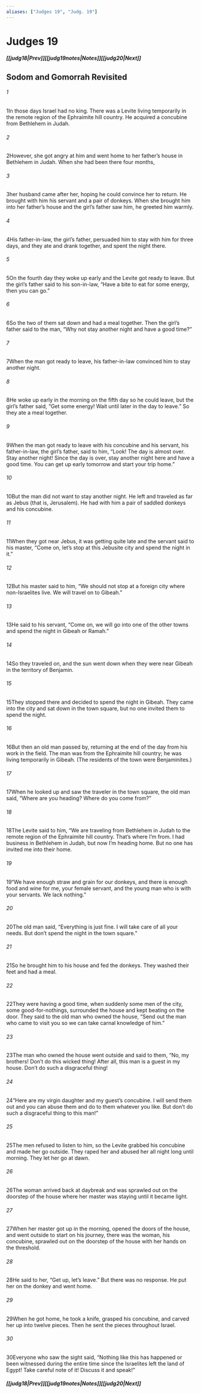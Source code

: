 ```yaml
---
aliases: ["Judges 19", "Judg. 19"]
---
```

# Judges 19
##### <span class=arrow-left></span>[[judg18|Prev]]<span class=navigation-separator></span>[[judg19notes|Notes]]<span class=navigation-separator></span>[[judg20|Next]]<span class=arrow-right></span>
## Sodom and Gomorrah Revisited
###### 1
<span class=verse-first>1</span>In those days Israel had no king. There was a Levite living temporarily in the remote region of the Ephraimite hill country. He acquired a concubine from Bethlehem in Judah.
###### 2
<span class=verse-body>2</span>However, she got angry at him and went home to her father’s house in Bethlehem in Judah. When she had been there four months,
###### 3
<span class=verse-body>3</span>her husband came after her, hoping he could convince her to return. He brought with him his servant and a pair of donkeys. When she brought him into her father’s house and the girl’s father saw him, he greeted him warmly.
###### 4
<span class=verse-body>4</span>His father-in-law, the girl’s father, persuaded him to stay with him for three days, and they ate and drank together, and spent the night there.
###### 5
<span class=verse-body>5</span>On the fourth day they woke up early and the Levite got ready to leave. But the girl’s father said to his son-in-law, “Have a bite to eat for some energy, then you can go.”
###### 6
<span class=verse-body>6</span>So the two of them sat down and had a meal together. Then the girl’s father said to the man, “Why not stay another night and have a good time?”
###### 7
<span class=verse-body>7</span>When the man got ready to leave, his father-in-law convinced him to stay another night.
###### 8
<span class=verse-body>8</span>He woke up early in the morning on the fifth day so he could leave, but the girl’s father said, “Get some energy! Wait until later in the day to leave.” So they ate a meal together.
###### 9
<span class=verse-body>9</span>When the man got ready to leave with his concubine and his servant, his father-in-law, the girl’s father, said to him, “Look! The day is almost over. Stay another night! Since the day is over, stay another night here and have a good time. You can get up early tomorrow and start your trip home.”
<div class=paragraph-break></div>

###### 10
<span class=verse-first>10</span>But the man did not want to stay another night. He left and traveled as far as Jebus (that is, Jerusalem). He had with him a pair of saddled donkeys and his concubine.
###### 11
<span class=verse-body>11</span>When they got near Jebus, it was getting quite late and the servant said to his master, “Come on, let’s stop at this Jebusite city and spend the night in it.”
###### 12
<span class=verse-body>12</span>But his master said to him, “We should not stop at a foreign city where non-Israelites live. We will travel on to Gibeah.”
###### 13
<span class=verse-body>13</span>He said to his servant, “Come on, we will go into one of the other towns and spend the night in Gibeah or Ramah.”
###### 14
<span class=verse-body>14</span>So they traveled on, and the sun went down when they were near Gibeah in the territory of Benjamin.
###### 15
<span class=verse-body>15</span>They stopped there and decided to spend the night in Gibeah. They came into the city and sat down in the town square, but no one invited them to spend the night.
<div class=paragraph-break></div>

###### 16
<span class=verse-first>16</span>But then an old man passed by, returning at the end of the day from his work in the field. The man was from the Ephraimite hill country; he was living temporarily in Gibeah. (The residents of the town were Benjaminites.)
###### 17
<span class=verse-body>17</span>When he looked up and saw the traveler in the town square, the old man said, “Where are you heading? Where do you come from?”
###### 18
<span class=verse-body>18</span>The Levite said to him, “We are traveling from Bethlehem in Judah to the remote region of the Ephraimite hill country. That’s where I’m from. I had business in Bethlehem in Judah, but now I’m heading home. But no one has invited me into their home.
###### 19
<span class=verse-body>19</span>“We have enough straw and grain for our donkeys, and there is enough food and wine for me, your female servant, and the young man who is with your servants. We lack nothing.”
###### 20
<span class=verse-body>20</span>The old man said, “Everything is just fine. I will take care of all your needs. But don’t spend the night in the town square.”
###### 21
<span class=verse-body>21</span>So he brought him to his house and fed the donkeys. They washed their feet and had a meal.
<div class=paragraph-break></div>

###### 22
<span class=verse-first>22</span>They were having a good time, when suddenly some men of the city, some good-for-nothings, surrounded the house and kept beating on the door. They said to the old man who owned the house, “Send out the man who came to visit you so we can take carnal knowledge of him.”
###### 23
<span class=verse-body>23</span>The man who owned the house went outside and said to them, “No, my brothers! Don’t do this wicked thing! After all, this man is a guest in my house. Don’t do such a disgraceful thing!
###### 24
<span class=verse-body>24</span>“Here are my virgin daughter and my guest’s concubine. I will send them out and you can abuse them and do to them whatever you like. But don’t do such a disgraceful thing to this man!”
###### 25
<span class=verse-body>25</span>The men refused to listen to him, so the Levite grabbed his concubine and made her go outside. They raped her and abused her all night long until morning. They let her go at dawn.
###### 26
<span class=verse-body>26</span>The woman arrived back at daybreak and was sprawled out on the doorstep of the house where her master was staying until it became light.
<div class=paragraph-break></div>

###### 27
<span class=verse-first>27</span>When her master got up in the morning, opened the doors of the house, and went outside to start on his journey, there was the woman, his concubine, sprawled out on the doorstep of the house with her hands on the threshold.
###### 28
<span class=verse-body>28</span>He said to her, “Get up, let’s leave.” But there was no response. He put her on the donkey and went home.
###### 29
<span class=verse-body>29</span>When he got home, he took a knife, grasped his concubine, and carved her up into twelve pieces. Then he sent the pieces throughout Israel.
###### 30
<span class=verse-body>30</span>Everyone who saw the sight said, “Nothing like this has happened or been witnessed during the entire time since the Israelites left the land of Egypt! Take careful note of it! Discuss it and speak!”
##### <span class=arrow-left></span>[[judg18|Prev]]<span class=navigation-separator></span>[[judg19notes|Notes]]<span class=navigation-separator></span>[[judg20|Next]]<span class=arrow-right></span>